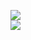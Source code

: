 [![](https://img.shields.io/badge/Made%20With-Github%20Spray-lightgrey.svg?style=for-the-badge&logo=github)](https://github.com/Annihil/github-spray#27242)  
[![](https://i.imgur.com/2DrTn0Z.gif)](https://github.com/Annihil/github-spray)
